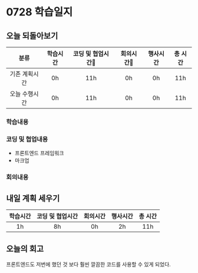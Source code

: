 # 0728 학습일지

## 오늘 되돌아보기

|     분류      | 학습시간 | 코딩 및 협업시간 | 회의시간 | 행사시간 | 총 시간 |
| :-----------: | :------: | :--------------: | :------: | :------: | :-----: |
| 기존 계획시간 |    0h    |       11h        |    0h    |    0h    |   11h   |
| 오늘 수행시간 |    0h    |       11h        |    0h    |    0h    |   11h   |

### 학습내용

### 코딩 및 협업내용

- 프론트엔드 프레임워크
- 마크업

### 회의내용

## 내일 계획 세우기

| 학습시간 | 코딩 및 협업시간 | 회의시간 | 행사시간 | 총 시간 |
| :------: | :--------------: | :------: | :------: | :-----: |
|    1h    |        8h        |    0h    |    2h    |   11h   |

## 오늘의 회고

프론트엔드도 저번에 했던 것 보다 훨씬 깔끔한 코드를 사용할 수 있게 되었다.
